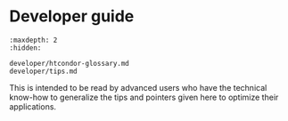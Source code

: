 # Developer guide

```{toctree}
:maxdepth: 2
:hidden:

developer/htcondor-glossary.md
developer/tips.md
```

This is intended to be read by advanced users who have the technical know-how to generalize the tips and pointers given here to optimize their applications.
